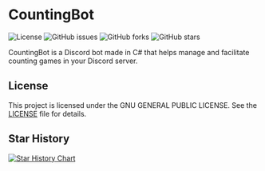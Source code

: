# CountingBot

![License](https://img.shields.io/github/license/SniffBakaSniff/CountingBot)
![GitHub issues](https://img.shields.io/github/issues/SniffBakaSniff/CountingBot)
![GitHub forks](https://img.shields.io/github/forks/SniffBakaSniff/CountingBot)
![GitHub stars](https://img.shields.io/github/stars/SniffBakaSniff/CountingBot)

CountingBot is a Discord bot made in C# that helps manage and facilitate counting games in your Discord server.

## License

This project is licensed under the GNU GENERAL PUBLIC LICENSE. See the [LICENSE](LICENSE) file for details.


## Star History

<a href="https://www.star-history.com/#ncalc/ncalc&SniffBakaSniff/CountingBot&Date">
 <picture>
   <source media="(prefers-color-scheme: dark)" srcset="https://api.star-history.com/svg?repos=,SniffBakaSniff/CountingBot&type=Date&theme=dark" />
   <source media="(prefers-color-scheme: light)" srcset="https://api.star-history.com/svg?repos=SniffBakaSniff/CountingBot&type=Date" />
   <img alt="Star History Chart" src="https://api.star-history.com/svg?repos=ncalc/SniffBakaSniff/CountingBot&type=Date" />
 </picture>
</a>
